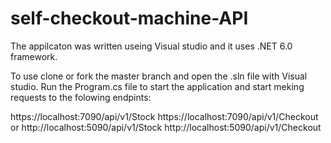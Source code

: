 # self-checkout-machine-API

The appilcaton was written useing Visual studio and it uses .NET 6.0 framework.

To use clone or fork the master branch and open the .sln file with Visual studio.
Run the Program.cs file to start the application and start meking requests to the folowing endpints:

https://localhost:7090/api/v1/Stock
https://localhost:7090/api/v1/Checkout
or
http://localhost:5090/api/v1/Stock
http://localhost:5090/api/v1/Checkout

